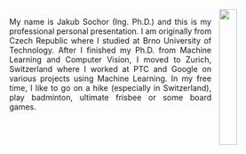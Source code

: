 ---
---
<img src="{{ '/assets/images/portrait.jpeg' | relative_url }}" width="25%" style="float: right; padding: 0em 0em 1em 1em; "/>
<p align="justify">
My name is Jakub Sochor (Ing. Ph.D.) and this is my professional personal presentation. I am originally from Czech Republic where I studied at Brno University of Technology. 
After I finished my Ph.D. from Machine Learning and Computer Vision, I moved to Zurich, Switzerland where I worked at PTC and Google on various projects using Machine Learning.
In my free time, I like to go on a hike (especially in Switzerland), play badminton, ultimate frisbee or some board games.
</p>  